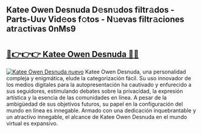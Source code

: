 ## Katee Owen Desnuda D𝚎sn𝚞dos filtr𝚊dos - Parts-Uuv Vid𝚎os f𝚘tos - N𝚞evas filtr𝚊ciones atr𝚊ctivas 0nMs9

# <h2><a href="http://mb0keqr.tromn.icu/?c=Katee+Owen+Desnuda">🔗👉👉👉 Katee Owen Desnuda 🔗🔗</a></h2>

[![Katee Owen Desnuda nuevo](https://i.imgur.com/pEAQMta.gif)](http://mb0keqr.tromn.icu/?c=Katee+Owen+Desnuda)
Katee Owen Desnuda, una personalidad compleja y enigmática, elude la categorización fácil. Su uso innovador de los medios digitales para la autopresentación ha cautivado y enfurecido a sus seguidores, estimulando debates sobre la privacidad, la expresión artística y la esencia de las comunidades en línea. A pesar de la ambigüedad de sus objetivos futuros, su papel en la configuración del mundo en línea es innegable. Armado con una dedicación inquebrantable y un atractivo innegable, el alcance de Katee Owen Desnuda en el mundo virtual es expansivo.

